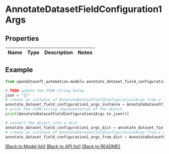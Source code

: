 # AnnotateDatasetFieldConfiguration1Args


## Properties

Name | Type | Description | Notes
------------ | ------------- | ------------- | -------------

## Example

```python
from opendatasoft_automation.models.annotate_dataset_field_configuration1_args import AnnotateDatasetFieldConfiguration1Args

# TODO update the JSON string below
json = "{}"
# create an instance of AnnotateDatasetFieldConfiguration1Args from a JSON string
annotate_dataset_field_configuration1_args_instance = AnnotateDatasetFieldConfiguration1Args.from_json(json)
# print the JSON string representation of the object
print(AnnotateDatasetFieldConfiguration1Args.to_json())

# convert the object into a dict
annotate_dataset_field_configuration1_args_dict = annotate_dataset_field_configuration1_args_instance.to_dict()
# create an instance of AnnotateDatasetFieldConfiguration1Args from a dict
annotate_dataset_field_configuration1_args_from_dict = AnnotateDatasetFieldConfiguration1Args.from_dict(annotate_dataset_field_configuration1_args_dict)
```
[[Back to Model list]](../README.md#documentation-for-models) [[Back to API list]](../README.md#documentation-for-api-endpoints) [[Back to README]](../README.md)


